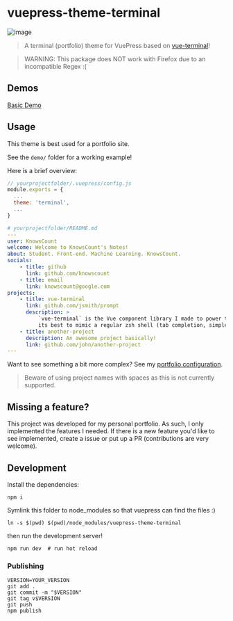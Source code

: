 <!--
 * @Description: 编辑。
 * @Date: 2020-03-19 09:00:26
 * @Author: KnowsCount
 * @Github: https://github.com/KnowsCount/NKCS-Storage
 * @LastEditTime: 2020-11-30 20:01:25
 * @FilePath: /vuepress-theme-terminal-master/README.md
-->

# vuepress-theme-terminal

<img src="https://i.ibb.co/gJc6psR/image.png" alt="image" border="0">

> A terminal (portfolio) theme for VuePress based on [vue-terminal](https://github.com/jsmith/vue-terminal)!

> WARNING: This package does NOT work with Firefox due to an incompatible Regex :(

## Demos

[Basic Demo](https://jsmith.github.io/vuepress-theme-terminal)

## Usage

This theme is best used for a portfolio site.

See the `demo/` folder for a working example!

Here is a brief overview:

```javascript
// yourprojectfolder/.vuepress/config.js
module.exports = {
  ...
  theme: 'terminal',
  ...
}
```

```yaml
# yourprojectfolder/README.md
---
user: KnowsCount
welcome: Welcome to KnowsCount's Notes!
about: Student. Front-end. Machine Learning. KnowsCount.
socials:
    - title: github
      link: github.com/knowscount
    - title: email
      link: knowscount@google.com
projects:
    - title: vue-terminal
      link: github.com/jsmith/prompt
      description: >
          `vue-terminal` is the Vue component library I made to power this website. It tries
          its best to mimic a regular zsh shell (tab completion, simple commands, etc.).
    - title: another-project
      description: An awesome project basically!
      link: github.com/john/another-project
---

```

Want to see something a bit more complex? See my [portfolio configuration](https://raw.githubusercontent.com/jsmith/portfolio/5ce6445fb6036cfdfa4efd1c0ffeb3adab4b869e/jsmith.github.io/README.md).

> Beware of using project names with spaces as this is not currently supported.

## Missing a feature?

This project was developed for my personal portfolio. As such, I only implemented the features I needed. If there is a new feature you'd like to see implemented, create a issue or put up a PR (contributions are very welcome).

## Development

Install the dependencies:

```
npm i
```

Symlink this folder to node_modules so that vuepress can find the files :)

```
ln -s $(pwd) $(pwd)/node_modules/vuepress-theme-terminal
```

then run the development server!

```
npm run dev  # run hot reload
```

### Publishing

```
VERSION=YOUR_VERSION
git add .
git commit -m "$VERSION"
git tag v$VERSION
git push
npm publish
```

